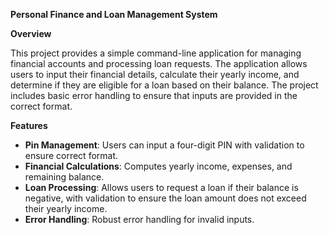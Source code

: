 **Personal Finance and Loan Management System**

**Overview**

This project provides a simple command-line application for managing financial accounts and processing loan requests.
The application allows users to input their financial details, calculate their yearly income, and determine if they are eligible for a loan based on their balance.
The project includes basic error handling to ensure that inputs are provided in the correct format.

**Features**

* **Pin Management**: Users can input a four-digit PIN with validation to ensure correct format.
* **Financial Calculations**: Computes yearly income, expenses, and remaining balance.
* **Loan Processing**: Allows users to request a loan if their balance is negative, with validation to ensure the loan amount does not exceed their yearly income.
* **Error Handling**: Robust error handling for invalid inputs.
